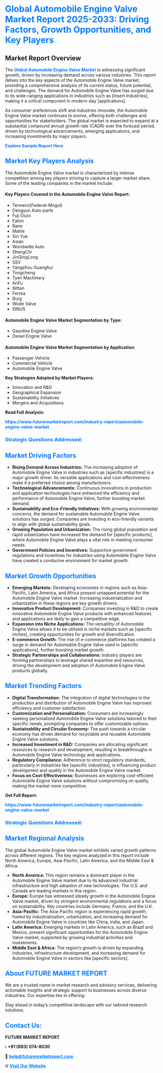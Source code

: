 <h1 style="color: #007BFF;">Global Automobile Engine Valve Market Report 2025-2033: Driving Factors, Growth Opportunities, and Key Players</h1>

<section id="overview">
<h2>Market Report Overview</h2>
<p>The <a href="https://www.futuremarketreport.com/industry-report/automobile-engine-valve-market" style="color: #007BFF; text-decoration: none;"><strong>Global Automobile Engine Valve Market</strong></a> is witnessing significant growth, driven by increasing demand across various industries. This report delves into the key aspects of the Automobile Engine Valve market, providing a comprehensive analysis of its current status, future potential, and challenges. The demand for Automobile Engine Valve has surged due to its wide-ranging applications in industries such as [insert industries], making it a critical component in modern-day [applications].</p>
<p>As consumer preferences shift and industries innovate, the Automobile Engine Valve market continues to evolve, offering both challenges and opportunities for stakeholders. The global market is expected to expand at a substantial compound annual growth rate (CAGR) over the forecast period, driven by technological advancements, emerging applications, and increasing investments by major players.</p>
</section>

<section id="overview">
<p><a href="https://www.futuremarketreport.com/request-sample/reportId=126314" style="color: #007BFF; text-decoration: none;"><strong>Explore Sample Report Here</strong></a></p>
</section>

<section id="key-players">
<h2 style="color: #007BFF;">Market Key Players Analysis</h2>
<p>The Automobile Engine Valve market is characterized by intense competition among key players striving to capture a larger market share. Some of the leading companies in the market include:</p>
<h4>Key Players Covered in the Automobile Engine Valve Report:</h4>
<ul><li>Tenneco(Federal-Mogul)</li><li>Dengyun Auto-parts</li><li>Fuji Oozx</li><li>Eaton</li><li>Rane</li><li>Mahle</li><li>Xin Yue</li><li>Asian</li><li>Worldwide Auto</li><li>ShengChi</li><li>JinQingLong</li><li>SSV</li><li>Yangzhou Guanghui</li><li>Tongcheng</li><li>Tyen Machinery</li><li>AnFu</li><li>Nittan</li><li>Ferrea</li><li>Burg</li><li>Wode Valve</li><li>SINUS</li></ul>
<h4>Automobile Engine Valve Market Segmentation by Type:</h4>
<ul><li>Gasoline Engine Valve</li><li>Diesel Engine Valve</li></ul>

<h4>Automobile Engine Valve Market Segmentation by Application:</h4>
<ul><li>Passenger Vehicle</li><li>Commercial Vehicle</li><li>Automobile Engine Valve</li></ul>
<p><strong>Key Strategies Adopted by Market Players:</strong></p>
<ul>
<li>Innovation and R&D</li>
<li>Geographical Expansion</li>
<li>Sustainability Initiatives</li>
<li>Mergers and Acquisitions</li>
</ul>
</section>

<section>
<p><strong>Read Full Analysis: </strong></p><a href="https://www.futuremarketreport.com/industry-report/automobile-engine-valve-market" style="color: #007BFF; text-decoration: none;"><strong>https://www.futuremarketreport.com/industry-report/automobile-engine-valve-market</strong></a>
<h3 style="color: #007BFF;">Strategic Questions Addressed:</h3>
</section>

<section id="driving-factors">
<h2 style="color: #007BFF;">Market Driving Factors</h2>
<ul>
<li><strong>Rising Demand Across Industries:</strong> The increasing adoption of Automobile Engine Valve in industries such as [specific industries] is a major growth driver. Its versatile applications and cost-effectiveness make it a preferred choice among manufacturers.</li>
<li><strong>Technological Advancements:</strong> Continuous innovations in production and application technologies have enhanced the efficiency and performance of Automobile Engine Valve, further boosting market demand.</li>
<li><strong>Sustainability and Eco-Friendly Initiatives:</strong> With growing environmental concerns, the demand for sustainable Automobile Engine Valve solutions has surged. Companies are investing in eco-friendly variants to align with global sustainability goals.</li>
<li><strong>Growing Population and Urbanization:</strong> The rising global population and rapid urbanization have increased the demand for [specific products], where Automobile Engine Valve plays a vital role in meeting consumer needs.</li>
<li><strong>Government Policies and Incentives:</strong> Supportive government regulations and incentives for industries using Automobile Engine Valve have created a conducive environment for market growth.</li>
</ul>
</section>

<section id="growth-opportunities">
<h2 style="color: #007BFF;">Market Growth Opportunities</h2>
<ul>
<li><strong>Emerging Markets:</strong> Developing economies in regions such as Asia-Pacific, Latin America, and Africa present untapped potential for the Automobile Engine Valve market. Increasing industrialization and urbanization in these regions are key growth drivers.</li>
<li><strong>Innovative Product Development:</strong> Companies investing in R&D to create innovative Automobile Engine Valve products with enhanced features and applications are likely to gain a competitive edge.</li>
<li><strong>Expansion into Niche Applications:</strong> The versatility of Automobile Engine Valve allows it to be utilized in niche markets such as [specific niches], creating opportunities for growth and diversification.</li>
<li><strong>E-commerce Growth:</strong> The rise of e-commerce platforms has created a surge in demand for Automobile Engine Valve used in [specific applications], further boosting market growth.</li>
<li><strong>Strategic Partnerships and Collaborations:</strong> Industry players are forming partnerships to leverage shared expertise and resources, driving the development and adoption of Automobile Engine Valve products globally.</li>
</ul>
</section>

<section id="trending-factors">
<h2 style="color: #007BFF;">Market Trending Factors</h2>
<ul>
<li><strong>Digital Transformation:</strong> The integration of digital technologies in the production and distribution of Automobile Engine Valve has improved efficiency and customer satisfaction.</li>
<li><strong>Customization and Personalization:</strong> Consumers are increasingly seeking personalized Automobile Engine Valve solutions tailored to their specific needs, prompting companies to offer customizable options.</li>
<li><strong>Sustainability and Circular Economy:</strong> The push towards a circular economy has driven demand for recyclable and reusable Automobile Engine Valve solutions.</li>
<li><strong>Increased Investment in R&D:</strong> Companies are allocating significant resources to research and development, resulting in breakthroughs in Automobile Engine Valve technology and applications.</li>
<li><strong>Regulatory Compliance:</strong> Adherence to strict regulatory standards, particularly in industries like [specific industries], is influencing product development and quality in the Automobile Engine Valve market.</li>
<li><strong>Focus on Cost-Effectiveness:</strong> Businesses are exploring cost-efficient Automobile Engine Valve solutions without compromising on quality, making the market more competitive.</li>
</ul>
</section>

<section>
<p><strong>Get Full Report: </strong></p><a href="https://www.futuremarketreport.com/industry-report/automobile-engine-valve-market" style="color: #007BFF; text-decoration: none;"><strong>https://www.futuremarketreport.com/industry-report/automobile-engine-valve-market</strong></a>
<h3 style="color: #007BFF;">Strategic Questions Addressed:</h3>
</section>


<section id="regional-analysis">
<h2 style="color: #007BFF;">Market Regional Analysis</h2>
<p>The global Automobile Engine Valve market exhibits varied growth patterns across different regions. The key regions analyzed in this report include North America, Europe, Asia-Pacific, Latin America, and the Middle East & Africa:</p>
<ul>
<li><strong>North America:</strong> This region remains a dominant player in the Automobile Engine Valve market due to its advanced industrial infrastructure and high adoption of new technologies. The U.S. and Canada are leading markets in this region.</li>
<li><strong>Europe:</strong> Europe has witnessed steady growth in the Automobile Engine Valve market, driven by stringent environmental regulations and a focus on sustainability. Key countries include Germany, France, and the U.K.</li>
<li><strong>Asia-Pacific:</strong> The Asia-Pacific region is experiencing rapid growth, fueled by industrialization, urbanization, and increasing demand for Automobile Engine Valve in countries like China, India, and Japan.</li>
<li><strong>Latin America:</strong> Emerging markets in Latin America, such as Brazil and Mexico, present significant opportunities for the Automobile Engine Valve market, supported by growing industrial activities and investments.</li>
<li><strong>Middle East & Africa:</strong> The region’s growth is driven by expanding industries, infrastructure development, and increasing demand for Automobile Engine Valve in sectors like [specific sectors].</li>
</ul>
</section>

<footer>
<h2 style="color: #007BFF;">About FUTURE MARKET REPORT</h2>
<p>We are a trusted name in market research and advisory services, delivering actionable insights and strategic support to businesses across diverse industries. Our expertise lies in offering:</p>

<p>Stay ahead in today’s competitive landscape with our tailored research solutions.</p>

<h2 style="color: #007BFF;">Contact Us:</h2>
<p><strong>FUTURE MARKET REPORT</strong></p>
<p>📞 <strong>+91 (883) 074-8030</strong></p>
<p>📧 <strong><a href="mailto:help@futuremarketreport.com" style="color: #007BFF;">help@futuremarketreport.com</a></strong></p>
<p>🌐 <strong><a href="https://www.futuremarketreport.com/" style="color: #007BFF;">Visit Our Website</a></strong></p>
</footer>